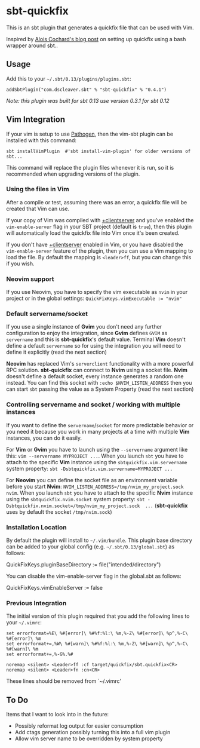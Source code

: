 # sbt-quickfix

This is an sbt plugin that generates a quickfix file that can be used with Vim.

Inspired by [Alois Cochard's blog post] on setting up quickfix using a bash wrapper around sbt..

## Usage

Add this to your `~/.sbt/0.13/plugins/plugins.sbt`:

    addSbtPlugin("com.dscleaver.sbt" % "sbt-quickfix" % "0.4.1")

*Note: this plugin was built for sbt 0.13 use version 0.3.1 for sbt 0.12*

## Vim Integration

If your vim is setup to use [Pathogen], then the vim-sbt plugin can be installed with this command:

    sbt installVimPlugin  #'sbt install-vim-plugin' for older versions of sbt...

This command will replace the plugin files whenever it is run, so it is recommended when upgrading versions of the plugin.

### Using the files in Vim

After a compile or test, assuming there was an error, a quickfix file will be created that Vim can use.

If your copy of Vim was compiled with [+clientserver] and you've enabled the `vim-enable-server` flag in your SBT project (default is `true`), then this plugin will automatically load the quickfix file into Vim once it's been created.

If you don't have [+clientserver] enabled in Vim, or you have disabled the `vim-enable-server` feature of the plugin, then you can use a Vim mapping to load the file.  By default the mapping is `<leader>ff`, but you can change this if you wish.

### Neovim support

If you use Neovim, you have to specify the vim executable as `nvim` in your project or in the global settings: `QuickFixKeys.vimExecutable := "nvim"`

### Default servername/socket

If you use a single instance of **Gvim** you don't need any further configuration to enjoy the integration, since **Gvim** defines `GVIM` as `servername` and this is **sbt-quickfix**'s default value.
Terminal **Vim** doesn't define a default `servername` so for using the integration you will need to define it explicitly (read the next section)

**Neovim** has replaced Vim's `serverclient` functionality with a more powerful RPC solution. **sbt-quickfix** can connect to **Nvim** using a socket file. **Nvim** doesn't define a default socket, every instance generates a random one instead.
You can find this socket with `:echo $NVIM_LISTEN_ADDRESS` then you can start `sbt` passing the value as a System Property (read the next section)

### Controlling servername and socket / working with multiple instances

If you want to define the `servername`/`socket` for more predictable behavior or you need it because you work in many projects at a time with multiple **Vim** instances, you can do it easily.

For **Vim** or **Gvim** you have to launch using the `--servername` argument like this: `vim --servername MYPROJECT ...`.
When you launch `sbt` you have to attach to the specific **Vim** instance using the `sbtquickfix.vim.servername` system property: `sbt -Dsbtquickfix.vim.servername=MYPROJECT ...`

For **Neovim** you can define the socket file as an environment variable before you start **Nvim**: `NVIM_LISTEN_ADDRESS=/tmp/nvim_my_project.sock nvim`.
When you launch `sbt` you have to attach to the specific **Nvim** instance using the `sbtquickfix.nvim.socket` system property: `sbt -Dsbtquickfix.nvim.socket=/tmp/nvim_my_project.sock  ...` (**sbt-quickfix** uses by default the socket `/tmp/nvim.sock`)

### Installation Location

By default the plugin will install to `~/.vim/bundle`. This plugin base directory can be added to your global config (e.g. `~/.sbt/0.13/global.sbt`) as follows:

   QuickFixKeys.pluginBaseDirectory := file("intended/directory") 
   
You can disable the vim-enable-server flag in the global.sbt as follows: 

   QuickFixKeys.vimEnableServer := false

### Previous Integration

The initial version of this plugin required that you add the following lines to your `~/.vimrc`:

    set errorformat=%E\ %#[error]\ %#%f:%l:\ %m,%-Z\ %#[error]\ %p^,%-C\ %#[error]\ %m
    set errorformat+=,%W\ %#[warn]\ %#%f:%l:\ %m,%-Z\ %#[warn]\ %p^,%-C\ %#[warn]\ %m
    set errorformat+=,%-G%.%#

    noremap <silent> <Leader>ff :cf target/quickfix/sbt.quickfix<CR>
    noremap <silent> <Leader>fn :cn<CR>

These lines should be removed from `~/.vimrc'

## To Do 

Items that I want to look into in the future:

* Possibly reformat log output for easier consumption
* Add ctags generation possibly turning this into a full vim plugin
* Allow vim server name to be overridden by system property

[Alois Cochard's blog post]: http://aloiscochard.blogspot.co.uk/2013/02/quick-bug-fixing-in-scala-with-sbt-and.html
[Pathogen]: https://github.com/tpope/vim-pathogen
[+clientserver]: http://vimhelp.appspot.com/remote.txt.html#clientserver

